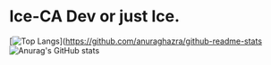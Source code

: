 # Ice-CA Dev or just Ice.

[![Top Langs](https://github-readme-stats.vercel.app/api/top-langs/?username=Ice-CA&theme=dracula)](https://github.com/anuraghazra/github-readme-stats<br/>
![Anurag's GitHub stats](https://github-readme-stats.vercel.app/api?username=Ice-CA&hide=contribs,prs&theme=dracula)
